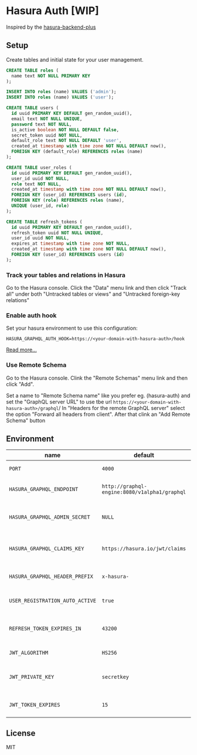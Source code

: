 # Hasura Auth [WIP]

Inspired by the [hasura-backend-plus](https://github.com/elitan/hasura-backend-plus)

## Setup

Create tables and initial state for your user management.
```sql
CREATE TABLE roles (
  name text NOT NULL PRIMARY KEY
);

INSERT INTO roles (name) VALUES ('admin');
INSERT INTO roles (name) VALUES ('user');

CREATE TABLE users (
  id uuid PRIMARY KEY DEFAULT gen_random_uuid(),
  email text NOT NULL UNIQUE,
  password text NOT NULL,
  is_active boolean NOT NULL DEFAULT false,
  secret_token uuid NOT NULL,
  default_role text NOT NULL DEFAULT 'user',
  created_at timestamp with time zone NOT NULL DEFAULT now(),
  FOREIGN KEY (default_role) REFERENCES roles (name)
);

CREATE TABLE user_roles (
  id uuid PRIMARY KEY DEFAULT gen_random_uuid(),
  user_id uuid NOT NULL,
  role text NOT NULL,
  created_at timestamp with time zone NOT NULL DEFAULT now(),
  FOREIGN KEY (user_id) REFERENCES users (id),
  FOREIGN KEY (role) REFERENCES roles (name),
  UNIQUE (user_id, role)
);

CREATE TABLE refresh_tokens (
  id uuid PRIMARY KEY DEFAULT gen_random_uuid(),
  refresh_token uuid NOT NULL UNIQUE,
  user_id uuid NOT NULL,
  expires_at timestamp with time zone NOT NULL,
  created_at timestamp with time zone NOT NULL DEFAULT now(),
  FOREIGN KEY (user_id) REFERENCES users (id)
);
```

### Track your tables and relations in Hasura

Go to the Hasura console. Click the "Data" menu link and then click "Track all" under both "Untracked tables or views" and "Untracked foreign-key relations"

### Enable auth hook

Set your hasura environment to use this configuration:
```
HASURA_GRAPHQL_AUTH_HOOK=https://<your-domain-with-hasura-auth>/hook
```
[Read more...](https://docs.hasura.io/1.0/graphql/manual/auth/webhook.html)

### Use Remote Schema

Go to the Hasura console. Clink the "Remote Schemas" menu link and then click "Add".

Set a name to "Remote Schema name" like you prefer eg. (hasura-auth) and set the "GraphQL server URL" to use tbe url `https://<your-domain-with-hasura-auth>/graphql`/
In "Headers for the remote GraphQL server" select the option "Forward all headers from client". After that clink an "Add Remote Schema" button

## Environment

| name                            | default                                       | description                           |
|---------------------------------|-----------------------------------------------|---------------------------------------|
| `PORT`                          | `4000`                                        | Express server port                   |
| `HASURA_GRAPHQL_ENDPOINT`       | `http://graphql-engine:8080/v1alpha1/graphql` | Endpoit to hasura server              |
| `HASURA_GRAPHQL_ADMIN_SECRET`   | `NULL`                                        | Admin secrete key of hasura console   |
| `HASURA_GRAPHQL_CLAIMS_KEY`     | `https://hasura.io/jwt/claims`                | Key hequired by hasura in JWT         |
| `HASURA_GRAPHQL_HEADER_PREFIX`  | `x-hasura-`                                   | Hasura header prefix                  |
| `USER_REGISTRATION_AUTO_ACTIVE` | `true`                                        | Auto active the user account          |
| `REFRESH_TOKEN_EXPIRES_IN`      | `43200`                                       | Life time in minutes of refresh token |
| `JWT_ALGORITHM`                 | `HS256`                                       | JWT Algorithm                         |
| `JWT_PRIVATE_KEY`               | `secretkey`                                   | JWT Secret key used to generate token |
| `JWT_TOKEN_EXPIRES`             | `15`                                          | Life time in minutes of JWT           |

## License

MIT